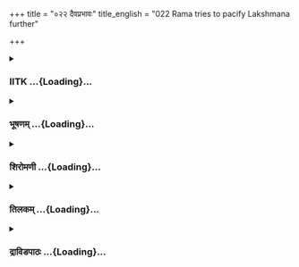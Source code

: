 +++
title = "०२२ दैवप्रभावः"
title_english = "022 Rama tries to pacify Lakshmana further"

+++
<div caption="श्रीराम-हरिसीताराममूर्ति-घनपाठिभ्यां वचनम्" class="audioEmbed" src="https://archive.org/download/Ramayana-recitation-Sriram-harisItArAmamUrti-Ghanapaati-v2/Kanda_2/Kanda_2_AYK-022-Daiva_Prabhavaha.mp3"></div>

<div class="js_include collapsed" newlevelforh1="3" title="IITK" unfilled url="/purANam/rAmAyaNam/audIchya-pAThaH/iitk/2_ayodhyAkANDam/03-nirgamaH/022_daivaprabhAvaH.md">
<details><summary><h3>IITK ...{Loading}...</h3></summary>

Rama convinces Lakshmana that destiny is allpowerful--cancels all
arrangements for his consecration ceremony.



#### श्लोकः
##### मूलम्
अथ तं व्यथया दीनं सविशेषममर्षितम्।  
श्वसन्तमिव नागेन्द्रं रोषविस्फारितेक्षणम्॥2.22.1॥  
आसाद्य रामस्सौमित्रिं सुहृदं भ्रातरं प्रियम्।  
उवाचेदं स धैर्येण धारयन्सत्त्वमात्मवान्॥2.22.2॥

##### शब्दार्थः
अथ thereafter, आत्मवान् selfpossessed, सः रामः that Rama, धैर्येण with fortitude, सत्त्वम् composure, धारयन् holding, व्यथया with mental agony, दीनम् miserable, सविशेषम्   especially, अमर्षितम् indignant, नागेन्द्रमिव like a king cobra, श्वसन्तम् hissing, रोषविस्फारितेक्षणम्  eyes widened with wrath, सुहृदम् to the intimate, प्रियं भ्रातरम् beloved brother, सौमित्रिम् to Lakshmana, आसाद्य having approached, इदम् these words, उवाच said.

##### आङ्ग्लानुवादः
The selfpossessed Rama held his composure and approached his beloved, intimate brother Lakshmana who was (looking) miserable with his mental agony. To him, who was hissing like a king cobra, he saidः



#### श्लोकः
##### मूलम्
अथ तं व्यथया दीनं सविशेषममर्षितम्।  
श्वसन्तमिव नागेन्द्रं रोषविस्फारितेक्षणम्॥2.22.1॥  
आसाद्य रामस्सौमित्रिं सुहृदं भ्रातरं प्रियम्।  
उवाचेदं स धैर्येण धारयन्सत्त्वमात्मवान्॥2.22.2॥

##### शब्दार्थः
अथ thereafter, आत्मवान् selfpossessed, सः रामः that Rama, धैर्येण with fortitude, सत्त्वम् composure, धारयन् holding, व्यथया with mental agony, दीनम् miserable, सविशेषम्   especially, अमर्षितम् indignant, नागेन्द्रमिव like a king cobra, श्वसन्तम् hissing, रोषविस्फारितेक्षणम्  eyes widened with wrath, सुहृदम् to the intimate, प्रियं भ्रातरम् beloved brother, सौमित्रिम् to Lakshmana, आसाद्य having approached, इदम् these words, उवाच said.

##### आङ्ग्लानुवादः
The selfpossessed Rama held his composure and approached his beloved, intimate brother Lakshmana who was (looking) miserable with his mental agony. To him, who was hissing like a king cobra, he saidः



#### श्लोकः
##### मूलम्
निगृह्य रोषं शोकं च धैर्यमाश्रित्य केवलम्।  
अवमानं निरस्येमं गृहीत्वा हर्षमुत्तमम्॥2.22.3॥  
उपक्लृप्तं हि यत्किञ्चिदभिषेकार्थमद्य मे  
सर्वं विसर्जय क्षिप्रं कुरु कार्यं निरत्ययम्॥2.22.4॥

##### शब्दार्थः
रोषम् anger, शोकं च also sorrow, निगृह्य after restraining, केवलम् only, धैर्यम् fortitude, आश्रित्य resorting to, इमम् this, अवमानम् insult, निरस्य after discarding, उत्तमम् great, हर्षम् happiness, गृहीत्वा after securing, अद्य today, मे my, अभिषेकार्थम् for the purpose of consecration, यत्किञ्चित् whatever, उपक्लुप्तम् is arranged, सर्वम् all that, विसर्जय you may  
discard, क्षिप्रम् quickly, निरत्ययम् safe, कार्यम् act, कुरु perform.

##### आङ्ग्लानुवादः
Restrain your anger and sorrow. Dismiss this humiliation (from the mind). Achieve great happiness through fortitude. Remove whatever preparations have been made for the purpose of (my) consecration today, and act quickly so that there is no obstacle.



#### श्लोकः
##### मूलम्
सौमित्रे योऽभिषेकार्थे मम सम्भार सम्भ्रमः।  
अभिषेकनिवृत्त्यर्थे सोऽस्तु संभारसम्भ्रमः॥2.22.5॥

##### शब्दार्थः
सौमित्रे O Lakshmana मम my, अभिषेकार्थे for (my) consecration, यः which, संभारसम्भ्रमः  perseverance with which preparations have been made, सः that, अभिषेकनिवृत्यर्थे for cessation of those arrangements, अस्तु let there be.

##### आङ्ग्लानुवादः
O Lakshmana the same enthusiasm with which preparations for my consecration were made be shown for the cessation of those arrangements.



#### श्लोकः
##### मूलम्
यस्या मदभिषेकार्थे मानसं परितप्यते।  
माता मे सा यथा न स्यात्सविशङ्का तथा कुरु॥2.22.6॥

##### शब्दार्थः
मदभिषेकार्थे in the matter of my consecration, यस्याः whose, मानसम् (heart), परितप्यते ached, सा मे माता that my mother (Kaikeyi), सविशङ्का with doubt, यथा how, न स्यात् will not entertain, तथा accordingly, कुरु act.

##### आङ्ग्लानुवादः
Act in such a way that our mother (Kaikeyi), whose heart ached due to my consecration should not entertain any doubt.



#### श्लोकः
##### मूलम्
तस्याश्शङ्कामयं दुःखं मुहूर्तमपि नोत्सहे।  
मनसि प्रतिसंजातं सौमित्रेऽहमुपेक्षितुम्॥2.22.7॥

##### शब्दार्थः
सौमित्रे O Lakshmana, अहम् I, तस्याः her, मनसि in mind, प्रतिसंजातम् arisen, शङ्कामयम्  apprehensive, दुःखम् sorrow, मुहूर्तमपि even for a moment, उपेक्षितुम् to neglect, नोत्सहे I am  
not inclined.

##### आङ्ग्लानुवादः
Even for a moment, O Lakshmana I am not inclined to ignore her sorrow caused by the apprehension in her mind (about the possibility of Rama's coronation).



#### श्लोकः
##### मूलम्
न बुद्धिपूर्वं नाबुद्धं स्मरामीह कदाचन।  
मातृ़णां वा पितुर्वाऽहं कृतमल्पं च विप्रियम्॥2.22.8॥

##### शब्दार्थः
अहम् I, मातृणां of mothers, पितुर्वा or of father, इह here, कदाचन at any time, बुद्धिपूर्वम् intentional, कृतम् done, अल्पम् little, विप्रियं च displeasure, न स्मरामि I do not remember, अबुद्धम् anything done for want of understanding, न not.

##### आङ्ग्लानुवादः
I do not remember to have done anything any time with a motive or without understanding which might have caused even a little displeasure to father or mothers.



#### श्लोकः
##### मूलम्
सत्यस्सत्याभिसन्धश्च नित्यं सत्यपराक्रमः।  
परलोकभयाद्भीतो निर्भयोऽस्तु पिता मम॥2.22.9॥

##### शब्दार्थः
सत्यः one who is truthful, सत्यपराक्रमः truly valiant, परलोकभयात् for fear of the other world, भीतः frightened, मम पिता my father, नित्यम् always, सत्याभिसन्धः a man striving for truth, निर्भयः fearless, अस्तु let him be.

##### आङ्ग्लानुवादः
Let my father who is always truthful, who is really valiant, who is always striving for truth and who is afraid of the next world, be fearless.



#### श्लोकः
##### मूलम्
तस्याऽपि हि भवेदस्मिन्कर्मण्यप्रतिसंहृते।  
सत्यं नेति मनस्तापस्तस्य तापस्तपेच्च माम्॥2.22.10॥

##### शब्दार्थः
अस्मिन् कर्मणि if this act (my consecration), अप्रतिसंहृते if not withdrawn, तस्यापि for him also, सत्यं न his word has not come true, इति thus, मनस्तापः mental agony, भवेत् he will experience, तस्य his, तापः pain, माम् me, तपेच्च will torment.

##### आङ्ग्लानुवादः
If the preparations for the consecration are not withdrawn, my father will suffer mental agony for the fear that his word has not come true and his agony will torment me.



#### श्लोकः
##### मूलम्
अभिषेकविधानं तु तस्मात्संहृत्य लक्ष्मण।  
अन्वगेवाहमिच्छामि वनं गन्तुमितःपुनः॥2.22.11॥

##### शब्दार्थः
लक्ष्मण O Lakshmana, तस्मात् therefore, अभिषेकविधानम् this arrangement for consecration, संहृत्य after withdrawing, अहम् I, अन्वगेव afterwards, इतः from here, वनम् to the forest, गन्तुम् to go, इच्छामि I am desiring.

##### आङ्ग्लानुवादः
Therefore, O Lakshmana I want the arrangement for coronation withdrawn before I proceed to the forest from here itself.



#### श्लोकः
##### मूलम्
मम प्रव्राजनादद्य कृतकृत्या नृपात्मजा।  
सुतं भरतमव्यग्रमभिषेचयिता ततः॥2.22.12॥

##### शब्दार्थः
नृपात्मजा king's daughter (Kaikeyi), अद्य now, मम my, प्रव्राजनात् departure, कृतकृत्या having accomplished her purpose, ततः afterwards, अव्यग्रम् without any distraction, सुतम् son, भरतम् Bharata, अभिषेचयिता will coronate.

##### आङ्ग्लानुवादः
Immediately after my departure to the forest, the king's (Kekaya's) daughter having accomplished her objective, will enthrone Bharata without any distraction.



#### श्लोकः
##### मूलम्
मयि चीराजिनधरे जटामण्डलधारिणि।  
गतेऽरण्यं च कैकेय्या भविष्यति मनस्सुखम्॥2.22.13॥

##### शब्दार्थः
मयि I, चीराजिनधरे wearing tattered clothes (bark) and antelope skin, जटामण्डलधारिणि wearing a crown of matted hair, अरण्यम् to the forest, गते when I leave, कैकेय्याः Kaikeyi, मनस्सुखम् peace of mind, भविष्यति will attain.

##### आङ्ग्लानुवादः
Kaikeyi will attain peace of mind only after my departure to the forest in tattered  
clothes, an antelope skin and a crown of matted locks.



#### श्लोकः
##### मूलम्
बुद्धिः प्रणीता येनेयं मनश्च सुसमाहितम्।  
तं तु नार्हामि संक्लेष्टुं प्रव्रजिष्यामि मा चिरम्॥2.22.14॥

##### शब्दार्थः
येन since, इयम् this, बुद्धिः intellect, प्रणीता is advanced, मनश्च mind also, सुसमाहितम् is wellcomposed, तम् him, संक्लेष्टुम् to inflict pain, नार्हामि I do not deserve, प्रव्रजिष्यामि I shall depart, चिरम् delay, मा not.

##### आङ्ग्लानुवादः
With wellcomposed mind this decision has been taken. I do not like to inflict pain (on Dasaratha or Kaikeyi). I shall, therefore, depart to the forest without delay.



#### श्लोकः
##### मूलम्
कृतान्तस्त्वेव सौमित्रे द्रष्टव्यो मत्प्रवासने।  
राज्यस्य च वितीर्णस्य पुनरेव निवर्तने॥2.22.15॥

##### शब्दार्थः
सौमित्रे O Lakshmana, मत्प्रवासने in my exile, वितीर्णस्य of the awarded, राज्यस्य  kingdom, पुनरेव again, निवर्तने च in revocation, कृतान्तस्त्वेव destiny (as cause), द्रष्टव्यः  should be seen.

##### आङ्ग्लानुवादः
If the award of the kingdom to me is revoked, O Lakshmana, and if I am banished in this manner, see, it is destiny.



#### श्लोकः
##### मूलम्
कैकेय्याः प्रतिपत्तिर्हि कथं स्यान्मम पीडने।  
यदि भावो न दैवोऽयं कृतान्तविहितो भवेत्॥2.22.16॥

##### शब्दार्थः
अयम् this, भावः thought, (तस्याः for her), कृतान्तविहितः is caused by destiny, दैवः misfortune, न भवेत् यदि if it were not to be so, कैकेय्याः for Kaikeyi, मम my, पीडने in inflicting pain, प्रतिपत्तिः determination, कथम् how, स्यात् will ever take place.

##### आङ्ग्लानुवादः
If this thought and my misfortune were not caused in Kaikeyi by destiny, how could she muster such determination to inflict pain on me?



#### श्लोकः
##### मूलम्
जानासि हि यथा सौम्य न मातृषु ममान्तरम्।  
भूतपूर्वं विशेषो वा तस्या मयि सुतेऽपि वा॥2.22.17॥

##### शब्दार्थः
सौम्य O gentle (Lakshmana), मातृषु amongst my mothers, मम to me, यथा how, अन्तरम्  feeling of distinction, न भूतपूर्वम् was never in the past, तस्याः for her, मयि in me, सुते पि वा or in her son Bharata, विशेषः difference, जानासि you know.

##### आङ्ग्लानुवादः
You know, O gentle Lakshmana that never in the past had I any feeling of  distinction amongst my mothers. And Kaikeyi never differentiated between me and her son.



#### श्लोकः
##### मूलम्
सोऽभिषेकनिवृत्त्यर्थैप्रवासार्थैश्च दुर्वचैः।  
उग्रैर्वाक्यैरहं तस्या नान्यद्दैवात्समर्थये॥2.22.18॥

##### शब्दार्थः
सः अहम् such me, अभिषेकनिवृर्त्त्थैः to prevent my consecration, प्रवासार्थैश्च for my banishment also, दुर्वचैः by the harsh words, उग्रैः cruel, तस्याः her, वाक्यैः with words, दैवात् other than destiny, अन्यत् any other, न समर्थये I will not propose.

##### आङ्ग्लानुवादः
I do not find any reason other than destiny for the cruel and brutal words spoken by Kaikeyi with the objective of preventing my coronation and exiling me.



#### श्लोकः
##### मूलम्
कथं प्रकृतिसम्पन्ना राजपुत्री तथागुणा।  
ब्रूयात्सा प्राकृतेव स्त्री मत्पीडां भर्तृसन्निधौ॥2.22.19॥

##### शब्दार्थः
प्रकृतिसम्पन्ना noble natured, तथागुणा having such virtues, राजपुत्री princess, सा she, प्राकृता ordianry, स्त्री इव like a woman, भर्तृ सन्निधौ in the presence of her husband, मत्पीडाम् words causing me pain, कथम् how, ब्रूयात् will say.

##### आङ्ग्लानुवादः
If destiny is not the cause behind this, how could Kaikeyi who is gifted with virtues and a noble nature speak such painful words to me before her husband, like an ordinary woman?



#### श्लोकः
##### मूलम्
यदचिन्त्यन्तु तद्दैवं भूतेष्वपि न विहन्यते।  
व्यक्तं मयि च तस्यां च पतितो हि विपर्ययः॥2.22.20॥

##### शब्दार्थः
अचिन्त्यम् inconceivable, यत् such, दैवम् destiny, तत् that one, भूतेष्वपि in all beings, न (वि)हन्यते cannot be averted, मयि च in me also, तस्यां च in her as well, विपर्ययः adversity, पतितः हि had fallen indeed, व्यक्तम् this is evident.

##### आङ्ग्लानुवादः
Inconceivable is the power of destiny. Its impact on all beings cannot be averted. That  an adversity has befallen me and Kaikeyi is (therefore) evident.



#### श्लोकः
##### मूलम्
कश्चिद्दैवेन सौमित्रे योद्धुमुत्सहते पुमान्।  
यस्य न ग्रहणं किञ्चित्कर्मणोऽन्यत्र दृश्यते॥2.22.21॥

##### शब्दार्थः
सौमित्रे O Lakshmana, पुमान् (कः) which man, दैवेन with destiny, योद्धुम् to fight, उत्सहते can attempt, यस्य destiny's, ग्रहणम् grip, कर्मणः by following it course, अन्यत्र any other, किञ्चित् nothing, न दृश्यते cannot be seen.

##### आङ्ग्लानुवादः
O Lakshmana which mortal has the power to fight with destiny the grip of which can be comprehended  by following its course only through its effect and nowhere else.



#### श्लोकः
##### मूलम्
सुखदुःखे भयक्रोधौ लाभालाभौ भवाभवौ।  
यच्च किञ्चित्तथाभूतं ननु दैवस्य कर्म तत्॥2.22.22॥

##### शब्दार्थः
सुखदुःखे happiness or misery, भयक्रोधौ fear or anger, लाभालाभौ gain or loss, भवाभवौ birth or death, तथाभूतम् that happens, यच्च किञ्चित् whatever is there, तत् that, दैवस्य destiny's, कर्म ननु is surely its act.

##### आङ्ग्लानुवादः
Happiness or misery, fear or anger, gain or loss, birth or death, and all such things  are surely the acts of destiny.



#### श्लोकः
##### मूलम्
ऋषयोऽप्युग्रतपसो दैवेनाभिप्रपीडिताः।  
उत्सृज्य नियमांस्तीव्रान्भ्रश्यन्ते काममन्युभिः॥2.22.23॥

##### शब्दार्थः
उग्रतपसः practising severe austerities, ऋषयोऽपि rishis also, दैवेन by destiny, अभिप्रपीडिताः tormented, तीव्रान् severe, नियमान् observances, उत्सृज्य setting aside, काममन्युभिः with anger and passion, भ्रश्यन्ते are fallen.

##### आङ्ग्लानुवादः
Even rishis with severe austerities are tormented by destiny and are swerved from  their observances because of anger and passion.



#### श्लोकः
##### मूलम्
असङ्कल्पितमेवेह यदकस्मात्प्रवर्तते।  
निवर्त्यारम्भमारब्धं ननु दैवस्य कर्म तत्॥2.22.24॥

##### शब्दार्थः
इह here, आरब्धम् undertaken, आरम्भम् initiation, निवर्त्य having stopped, असङ्कल्पितम् एव unanticipated, अकस्मात् suddenly, यत् such hindrance, प्रवर्तते takes place, तत् that one, दैवस्य destiny's, कर्म ननु is the result of action.

##### आङ्ग्लानुवादः
Any unanticipated and sudden hindrance to the action undertaken shall be deemed to be the act of destiny.



#### श्लोकः
##### मूलम्
एतया तत्त्वया बुद्ध्या संस्तभ्यात्मानमात्मना।  
व्याहतेऽप्यभिषेके मे परितापो न विद्यते॥2.22.25॥

##### शब्दार्थः
अभिषेके when my consecration, व्याहतेऽपि even though prevented, तत्त्वया in principle, एतया बुद्ध्या with the intellect, आत्मानम् my mind, आत्मना by myself, संस्तभ्य after controlling, मे my, परितापः sorrow, न विद्यते not there.

##### आङ्ग्लानुवादः
Even though my consecration was thwarted, there is no feeling of sadness in me. In fact I controlled my mind by my intellect.



#### श्लोकः
##### मूलम्
तस्मादपरितापस्संस्त्वमप्यनुविधाय माम्।  
प्रतिसंहारय क्षिप्रमाभिषेचनिकीं क्रियाम्॥2.22.26॥

##### शब्दार्थः
तस्मात् therefore, त्वमपि you also, माम् me, अनुविधाय having followed, अपरितापः bereft of grief, क्षिप्रम् immediately, अभिषेचनिकीम् relating to coronation, क्रियाम् acts, प्रतिसंहारय withdraw.

##### आङ्ग्लानुवादः
Therefore, be free from grief like me and revoke all the arrangements made for the consecration ceremony immediately.



#### श्लोकः
##### मूलम्
एभिरेव घटैस् सर्वैरभिषेचनसम्भृतैः।  
मम लक्ष्मण तापस्ये व्रतस्नानं भविष्यति॥2.22.27॥

##### शब्दार्थः
लक्ष्मण O Lakshmana, अभिषेचनसम्भृतैः brought for the consecration, एभिः by these, सर्वैः by all, घटैरेव with pots of water, मम my, तापस्ये fit for practising penance, व्रतस्नानम् bathing before the commencement of a vow, भविष्यति will be.

##### आङ्ग्लानुवादः
With these very pots (of holy water) brought for the purpose of consecration, O Lakshmana I shall take bath at the time of taking vow for practising penance.



#### श्लोकः
##### मूलम्
अथवा किं ममैतेन राजद्रव्यमयेन तु।  
उद्धृतं मे स्वयं तोयं व्रतादेशं करिष्यति॥2.22.28॥

##### शब्दार्थः
अथवा otherwise, राजद्रव्यमयेन with the royal property, एतेन with this, मम for me, किम् what is the use, स्वयम् myself, उद्धृतम् drawn, तोयम् water, मे for me, व्रतादेशम् direction for observance of vows, करिष्यति will be made.

##### आङ्ग्लानुवादः
Or else, for me what is the use of these pots of holy water which are the king's property? The water drawn with my own hands will be made use of for my religious bath.



#### श्लोकः
##### मूलम्
मा च लक्ष्मण सन्तापं कार्षीर्लक्ष्म्या विपर्यये।  
राज्यं वा वनवासो वा वनवासो महोदयः॥2.22.29॥

##### शब्दार्थः
लक्ष्मण Lakshmana, लक्ष्म्याः of kingdom, विपर्यये due  to its loss, सन्तापम् sorrow, मा कार्षीः do not experience, राज्यं वा either kingdom, वनवासो वा or exile, वनवासः dwelling in the forest, महोदयः is glorious.

##### आङ्ग्लानुवादः
Do not grieve, O Lakshmana, over the loss of the kingdom. Living in exile is more glorious than running the kingdom.



#### श्लोकः
##### मूलम्
न लक्ष्मणास्मिन्खलु कर्मविघ्ने  
माता यवीयस्यतिशङ्कनीया।  
दैवाभिपन्ना हि वदत्यनिष्टं  
जानासि दैवं च तथा प्रभावम्॥2.22.30॥

##### शब्दार्थः
लक्ष्मण O Lakshmana अस्मिन् in this matter, कर्मविघ्ने obstruction to my coronation, यवीयसी माता younger mother, न अतिशङ्कनीया खलु should not by apprehensive, दैवाभिपन्ना overpowered by destiny, अनिष्टम् unpleasant (words), वदति हि is speaking, दैवं च for destiny, तथा प्रभावम् has such influence, जानासि you know.

##### आङ्ग्लानुवादः
O Lakshmana our younger mother (Kaikeyi) cannot be blamed for her obstruction to my coronation. Overpowered by destiny, she is speaking such unpleasant words. This you know is the impact of destiny.  

#### समाप्तिः
 श्रीमद्रामायणे वाल्मीकीय आदिकाव्ये अयोध्याकाण्डे द्वाविंशस्सर्गः॥  
Thus ends the twentysecond sarga of Ayodhyakanda of  the holy Ramayana, the first epic composed by sage Valmiki.

</details>
</div>
<div class="js_include collapsed" newlevelforh1="3" title="भूषणम्" unfilled url="/purANam/rAmAyaNam/audIchya-pAThaH/TIkA/bhUShaNa_iitk/2_ayodhyAkANDam/03-nirgamaH/022_daivaprabhAvaH.md">
<details><summary><h3>भूषणम् ...{Loading}...</h3></summary>



अथ तं व्यथया दीनं सविशेषममर्षितम् ।  

श्वसन्तमिव नागेन्द्रं रोषविस्फारितेक्षणम्  ॥  २।२२।१  ॥   

आसाद्य रामः सौमित्रिं सुहृदं भ्रातरं प्रियम् ।  

उवाचेदं स धैर्येण धारयन् सत्त्वमात्मवान्  ॥  २।२२।२  ॥   

अथ रामः सौमित्रेः कैकेयीविषयं रोषमुपशमयति--अथेत्यादिश्लोकद्वयमेकं
वाक्यम् । सविशेषमन्तरङ्गजनापेक्षया सातिशयम् । अमर्षितं प्राप्तासहनम् ।
रोषविस्फारितेक्षणं क्रोधविस्तारितनयनम् । आसाद्य अभिमुखीकृत्य ।
सुहृत्त्वादिविशेषणं कोपेप्यनुपेक्षणीयत्वाय । सत्त्वं सर्वविषयकं स्वं
बलम् । धैर्येण धारयन् अप्रकटयन् । आत्मवान् प्रशस्तमनाः, वश्यमनस्क
इत्यर्थः  ॥  २।२२।१२  ॥   

  

निगृह्य रोषं शोकं च धैर्यमाश्रित्य केवलम् ।  

अवमानं निरस्येमं गृहीत्वा हर्षमुत्तमम्  ॥  २।२२।३  ॥   

उपक्लृप्तं हि यत्किञ्चिदभिषेकार्थमद्य मे ।  

सर्वं विसर्जयक्षिप्रं पुरु कार्यं निरत्ययम्  ॥  २।२२।४  ॥   

निगृह्येत्युपक्लृप्तमिति च श्लोकद्वयमेकान्वयम् । रोषं पित्रादि विषयम् ।
शोकं मद्विषयम् । रोषशोकयोर्निग्रहे हेतुमाह धैर्ममाश्रित्येति । केवलमिति
धैर्यनैरन्तर्यमुच्यते । अवमानम् आरब्धाभिषेकत्यागपूर्वकवनगमनम् । निरस्य
निजदौर्बल्यकृतत्वाभावान्निवार्य । उत्तमं हर्षं सत्यपरिपालनेन पितरं
तारयिष्याम इति बुद्धिजन्यम् । मे ऽभिषेकार्थमुपक्लृप्तं सम्पादितं
यत्किञ्चिदलङ्कारादिकं तत्सर्वं विसर्ज्जय । निरत्ययं निरपायं,
सत्यपरिपालनोपयुक्तं । कार्यं वल्कलधारणादिकं कुरु  ॥  २।२२।३४  ॥   

  

सौमित्रे यो ऽभिषेकार्थे मम सम्भारसम्भ्रमः ।  

अभिषेकनिवृत्त्यर्थे सो ऽस्तु सम्भारसम्भ्रमः  ॥  २।२२।५  ॥   

सौमित्र इति । सम्भारसम्भ्रमः सम्भारसम्पादनविषयोत्साहः ।
अभिषेकनिवृत्त्यर्थे अभिषेकनिवृत्तिरूपवनवासार्थे । स सम्भारसम्भ्रमो ऽस्तु
वनवासोचितसाधनसम्पादनविषयो भवत्वित्यर्थः  ॥  २।२२।५  ॥   

  

यस्या मदभिषेकार्थे मानसं परितप्यते ।  

माता मे सा यथा न स्यात् सविशङ्का तथा कुरु  ॥  २।२२।६  ॥   

यस्या इति । मदभिषेकार्थे मदभिषेकप्रयोजनविषये । माता कैकेयी सविशङ्का
लक्ष्मणेन सम्मन्त्र्य राज्यं पुनः किं रामो ग्रहिष्यतीति शङ्कावती  ॥ 
२२।२२।६  ॥   

  

तस्याः शङ्कामयं दुःखं मुहूर्त्तमपि नोत्सहे ।  

मनसि प्रतिसञ्जातं सौमित्रे ऽहमुपेक्षितुम्  ॥  २।२२।७  ॥   

तस्याः कैकेय्याः । शङ्कामयं शङ्कारूपम् । स्वार्थे मयट् । प्राचुर्ये वा
 ॥  २।२२।७  ॥   

  

न बुद्धिपूर्वं नाबुद्धंस्मरामीह कदाचन ।  

मातृ़णां वा पितुर्वाहं कृतमल्पं च विप्रियम्  ॥  २।२२।८  ॥   

नेति । मातृ़णां पितुर्वा विषये कदाचन कृतं बुद्धिपूर्वमपि विप्रियं न
स्मरामि । अबुद्धम् अबुद्धिपूर्वकमपि विप्रियं न स्मरामि  ॥  २।२२।८  ॥   

  

सत्यः सत्याभिसन्धश्च नित्यं सत्यपराक्रमः ।  

परलोकभयाद्भीतो निर्भयो ऽस्तु पिता मम  ॥  २।२२।९  ॥   

सत्य इति । सत्यः सत्यवचनः । सत्याभिसन्धः सत्यप्रतिज्ञः । सत्यपराक्रमः
अमोघपराक्रमः । परलोकभयात् परलोकसम्बन्धिभयहेतोः, परलोकहानेरिति यावत् ।
निर्भयो ऽस्तु प्रतिष्ठितसत्यत्वादिति भावः  ॥  २।२२।९  ॥   

  

तस्यापि हि भवेदस्मिन् कर्मण्यप्रतिसंहृते ।  

सत्यं नेति मनस्तापस्तस्य तापस्तपेच्च माम्  ॥  २।२२।१०  ॥   

तस्येति । तस्य दशरथस्यापि । अस्मिन्नभिषेककर्मणि । अप्रतिसंहृते
अनिवर्तिते सति । सत्यं नेति मम वरदानविषयसत्यं नेति मनस्तापो भवेत्, तस्य
तापः मां तपेत् तापयेदित्यर्थः  ॥  २।२२।१०  ॥   

  

अभिषेकविधानं तु तस्मात् संहृत्य लक्ष्मण ।  

अन्वगेवाहमिच्छामि वनं गन्तुमितः पुनः  ॥  २।२२।११  ॥   

अभिषेकेति । अन्वक् अनुपदमेव । "अन्वगन्वक्षमनुगेनुपदम्" इत्यमरः । इतः
अस्मान्नगरात्  ॥  २।२२।११  ॥   

  

मम प्रव्राजनादद्य कृतकृत्या नृपात्मजा ।  

सुतं भरतमव्यग्रमभिषेचयिता ततः  ॥  २।२२।१२  ॥   

अभिषेचयिता । लुट्  ॥  २।२२।१२  ॥   

  

मयि चीराजिनधरे जटामण्डलधारिणि ।  

गते ऽरण्यं च कैकेय्या भविष्यति मनस्सुखम्  ॥  २।२२।१३  ॥   

मयीति । स्पष्टम्  ॥  २।२२।१३  ॥   

  

बुद्धिः प्रणीता येनेयं मनश्च सुसमाहितम् ।  

तं तु नार्हामि संक्लेष्टुं प्रव्रजिष्यामि माचिरम्  ॥  २।२२।१४  ॥   

बुद्धिरिति । येन मया इयं बुद्धिः वनवासबुद्धिः । प्रणीता शिक्षिता । मनश्च
सुसमाहितं स्थिरीकृतम् । तं मां संक्लेष्टुं क्लेशयितुं नार्हामि, अतः
प्रव्रजिष्यामि माचिरं मास्तु विलम्बः  ॥  २।२२।१४  ॥   

  

कृतान्तस्त्वेव सौमित्रे द्रष्टव्यो मत्प्रवासने ।  

राज्यस्य च वितीर्णस्य पुनरेव निवर्तने  ॥  २।२२।१५  ॥   

पूर्वसर्गे धर्मो ऽस्तीत्युक्तम्, अधुना प्रसङ्गाद्धर्मातिरिक्तं दैवं
किञ्चिदस्ति फलप्रदमिति दर्शयन् अस्मत्प्रवासे न कैकेयीनिमित्तम्, अतः सा न
निन्दितव्येत्याहकृतान्त इत्यादिना । कृतान्तः दैवम् । "कृतान्तो
यमसिद्धान्तदैवाकुशलकर्मसु" इति निघण्टुः । दैवं च प्राक्तनाहृष्टमित्येके
। ईश्वर एवेत्याचार्याः । द्रष्टव्यः कारणत्वेनेति शेषः । वितीर्णस्य
दत्तस्य  ॥  २।२२।१५  ॥   

  

कैकेय्याः प्रतिपत्तिर्हि कथं स्यान्मम पीडने ।  

यदि भावो न दैवो ऽयं कृतान्तविहितो भवेत्  ॥  २।२२।१६  ॥   

कृतान्त एवत्येव कारव्यवच्छेद्यमाह--कैकेय्या इति । दैवः देवीसम्बन्धी
कैकेयीसम्बन्धी । अयं भावः अयमभिप्रायः । कृतान्तविहितो यदि न भवेत् तदा मम
पीडने कैकेय्याः प्रतिपत्तिः बुद्धिः कथं स्यात् । पीडनमिति
लक्ष्मणबुद्ध्या  ॥  २।२२।१६  ॥   

  

जानासि हि यथा सौम्य न मातृषु ममान्तरम् ।  

भूतपूर्वं विशेषो वा तस्या मयि सुते ऽपि वा  ॥  २।२२।१७  ॥   

जानासीति । हे सौम्य अपि । मयि वा सुते भरते वा विशेषो यथा न भूतपूर्वः तथा
जानासि हि  ॥  २।२२।१७  ॥   

  

सोभिषेकनिवृत्त्यर्थैः प्रवासार्थैश्च दुर्वचैः ।  

उग्रैर्वाक्यैरहं तस्या नान्यद्दैवात्समर्थये  ॥  २।२२।१८  ॥   

स इति । सो ऽहम् एवमनुभूततद्वात्सल्यो ऽहम् । वाक्यैरिति हेतौ तृतीया ।
दैवादन्यत् बुद्धिभेदकारणं न समर्थये न निश्चिनोमि  ॥  २।२२।१८  ॥   

  

कथं प्रकृतिसंपन्ना राजपुत्री तथागुणा ।  

ब्रूयात् सा प्राकृतेव स्त्री मत्पीडां भर्तृसन्निधौ  ॥  २।२२।१९  ॥   

कथमिति । प्रकृतिः साधुस्वभावः । "प्रकृति पञ्चभूतेषु स्वभावे मूलकारणे"
इति निघण्टुः । प्रकृतिसम्पन्ना साधुस्वभावसम्पन्ना । राजपुत्री
महाकुलप्रसूता । तथागुणा पूर्वानुभूतदयादिसद्गुणा । सा कैकेयी प्राकृतेव
स्त्री दुष्प्रकृतिका दुष्कुला गुणलेशशून्या क्षुद्रा स्त्रीव ।
भर्तृसन्निधौ न तु यस्य कस्यचित् सन्निधौ, न तु दूत्यादिमुखेन । मत्पीडां
मम निरवधिकस्नेहपात्रस्य पीडां, न त्वप्रियमात्रं कथं ब्रूयात् व्यक्तं
वदेत् न तु सूचयेत्, तस्माद्दैवमेवात्र कारणमिति  ॥  २।२२।१९  ॥   

  

यदचिन्त्यं तु तद्दैवं भूतेष्वपि न हन्यते ।  

व्यक्तं मयि च तस्यां च पतितो हि विपर्ययः  ॥  २।२२।२०  ॥   

यदिति । यदचिन्त्यम् अचिन्त्यप्रभावं दैवं । तदेव सर्वेष्यपि भूतेषु न
हन्यते सर्वत्राप्यप्रतिहतफलप्रदानस्वभावं वर्तते व्यक्तम् अत्र संशयो
नास्ति । अत एव हि मयि तस्यांच विपर्ययः वैपरीत्यम् । मयि
हस्तगतराज्यभ्रंशरूपः, तस्यां पूर्वस्थितवात्सल्यापगमरूपः । पतितः प्राप्तः
 ॥  २।२२।२०  ॥   

  

कश्च दैनेव सौमित्रे योद्धुमुत्सहते पुमान् ।  

यस्य न ग्रहणं किञ्चित् कर्मणो ऽन्यत्र दृश्यते  ॥  २।२२।२१  ॥   

एवं प्रबलमपि दैवं पौरुषेण निवर्त्यतामित्यत्राह--क इति । क्रियत इति कर्म
कार्यम् । फलरूपकार्यतो ऽन्यत्र यस्य ग्रहणं ज्ञानसाधनम् । न दृश्यते
कार्यैकानुमेयं यस्य स्वरूपमित्यर्थः । तेन फलात्पूर्वमज्ञायमानेन दैवेन ।
कः पुमान् योद्धुमुत्सहते, कस्तं निवारयितुं समर्थ इत्यर्थः  ॥  २।२२।२१
 ॥   

  

सुखदुःखे भयक्रोधौ लाभालाभौ भवाभवौ ।  

यच्च किञ्चित्तथाभूतं ननु दैवस्य कर्म तत्  ॥  २।२२।२२  ॥   

ननु कर्मणो ऽन्यत्रेत्युक्तं किं तत्कर्म तत्राह--सुखदुःखे इति । अत्र
भयशब्देन शान्तिरुच्यते । भवाभवौ उत्पत्तिविनाशै । यच्च किञ्चित्तथाभूतम्
अचिन्त्यकारणकं लोके दृश्यते । तत्सर्वं दैवस्य कर्म कार्यम् ननु हीत्यर्थः
 ॥  २।२२।२२  ॥   

  

ऋषयोप्युग्रतपसो दैवेनाभिप्रपीडिताः ।  

उत्सृज्य नियमांस्तीव्रान् भ्रश्यन्ते काममन्युभिः  ॥  २।२२।२३  ॥   

दैवप्राबल्यमेव दृढयति--ऋषय इति । ऋषयः विश्वामित्रादयः । नियमान्
व्रतोपवासादीन् । काममन्युभिरिति व्यक्तिबहुत्वात् बहुवचनम् । भ्रश्यन्ते,
ऋषित्वादिति शेषः  ॥  २।२२।२३  ॥   

  

असङ्कल्पितमेवेह यदकस्मात् प्रवर्त्तते ।  

निवर्त्त्यारम्भमारब्धं ननु दैवस्य कर्म तत्  ॥  २।२२।२४  ॥   

यच्च किञ्चित्तथाभूतमित्येतद्विशदयति--असङ्कल्पितमिति । इह अस्मिन् लोके ।
आरब्धम् उपक्रान्तम् । आरम्भं कार्यं निवर्त्य असङ्कल्पितम् अचिन्तितमेव
यत्कार्यम् अकस्मात् झटिति प्रवर्त्तते तद्दैवस्य कर्म  ॥  २।२२।२४  ॥   

  

एतया तत्त्वया बुद्ध्या संस्तभ्यात्मानमात्मना ।  

व्याहते ऽप्यभिषेके मे परितापो न विद्यते  ॥  २।२२।२५  ॥   

तस्मादपरितापः संस्त्वमप्यनुविधाय माम् ।  

प्रतिसंहारय क्षिप्रमाभिषेचनिकीं क्रियाम्  ॥  २।२२।२६  ॥   

उपदेशफलमाह--एतयेत्यादिश्लोकद्वयेन । तत्त्वया अबाधितया एतया बुद्ध्या ।
आत्मानम् अन्तःकरणम् । आत्मना स्वयमेव उपदेशं विनेत्यर्थः । संस्तभ्य
निश्चलीकृत्य । स्थितस्य मे अभिषेके व्याहतेपि परितापो न विद्यते । तस्मात्
तत्त्वस्यैवंरूपत्वात् । अनुविधाय अनुसृत्य । आभिषेचनिकीम्
अभिषेकप्रयोजनिकां क्रियाम् अलङ्करणादि । प्रतिसंहारय निवर्त्तय  ॥ 
२।२२।२५२६  ॥   

  

एभिरेव घटैः सर्वैरभिषेचनसम्भृतैः ।  

मम लक्ष्मण तापस्ये व्रतस्नानं भविष्यति  ॥  २।२२।२७  ॥   

एभिरिति । तापस्ये तापसयोग्ये कर्मणीत्यर्थः । अभिषेचनसम्भृतैः अभिषेचनाय
सम्पादितैः  ॥  २।२२।२७  ॥   

  

अथवा किं ममैतेन राजद्रव्यमतेन तु ।  

उद्धृतं मे स्वयं तोयं व्रतादेशं करिष्यति  ॥  २।२२।२८  ॥   

घटस्थजलैः तापस्यव्रतस्नाने क्रियमाणेपि राज्यलिप्सया स्नानं कृतवानिति
कैकेय्याः शङ्का माभूदिति स्नानं निषेधति--अथवेति । राजद्रव्यमतेन
राजद्रव्यत्वेन सम्मतेन ।
राज्यद्रव्यमयेनेतिपाठे--राज्यार्थमङ्गलद्रव्यप्रचुरेणेत्यर्थः । व्रतादेशं
व्रतनियमम्  ॥  २।२२।२८  ॥   

  

मा च लक्ष्मण सन्तापं कार्षिर्लक्ष्म्या विपर्यये ।  

राज्यं वा वनवासो वा वनवासो महोदयः  ॥  २।२२।२९  ॥   

मा चेति । राज्यं वा वनवासो वा उभावपि तुल्यौ । विचार्यमाणे वनवास एव
महोदयः महाफलः, राज्यव्यापारक्लेशाभावात् अपूर्वदर्शनसौख्याच्चेति भावः  ॥ 
२।२२।२९  ॥   

  

न लक्ष्मणास्मिन् खलु कर्मविघ्ने माता यवीयस्यतिशङ्कनीया ।  

दैवाभिपन्ना हि वदत्यनिष्टं जानासि दैवं च तथा प्रभावम्  ॥  २।२२।३०  ॥   

महता प्रबन्धेनोक्तं संग्रहेण दर्शयति--नेति । यवीयसी कनिष्ठा । कानिष्ठ्यं
महिषीत्रयापेक्षया, न ते ऽम्बा मध्यमेत्यत्र मध्यमात्वं
सर्वराजपत्न्यपेक्षया । दैवाभिपन्ना दैवाविष्टा । तथाप्रभावं
तादृशप्रभावयुक्तम्, अप्रतिहतप्रभावमित्यर्थः  ॥  २।२२।३०  ॥   

  

इत्यार्षे श्रीरामायणे वाल्मीकीये आदिकाव्ये श्रीमदयोध्याकाण्डे द्वाविंशः
सर्गः  ॥  २२  ॥   

इति श्रीगोविन्दीराजविरचिते श्रीरामायणभूषणे पीताम्बराख्याने
अयोध्याकाण्डव्याख्याने द्वाविंशः सर्गः  ॥  २२  ॥   



</details>
</div>
<div class="js_include collapsed" newlevelforh1="3" title="शिरोमणी" unfilled url="/purANam/rAmAyaNam/audIchya-pAThaH/TIkA/shiromaNI_iitk/2_ayodhyAkANDam/03-nirgamaH/022_daivaprabhAvaH.md">
<details><summary><h3>शिरोमणी ...{Loading}...</h3></summary>



अथेति । व्यथया भ्रातृवियोगश्रुत्या प्राप्तप्रकृतिविपर्यासेन दीनं
क्षीणत्वेन प्रतीयमानं सविशेषं रामातिप्रियत्वेन विशेषसंहितममर्षितं
रामवियोगासहनशीलं सरोषं नागेन्द्रमिव अत एव रोषविस्फारितेक्षणं रोषेण
विस्फारिते ईक्षणे यस्य तं सुहृदं सरलस्वभावं प्रियं स्वातिप्रीतिविषयीभूतं
भ्रातरं सौमित्रिमासाद्य हस्तग्रहेण स्वसमीपं प्रापय्य इदमुवाच ।
श्लोकद्वयमेकान्वयि  ॥  २।२२।१,२  ॥   

  

तद्वचनमेवाह-- निगृह्येति । रोषादिकं निगृह्य सन्त्यज्येत्यर्थः ।
धैर्यमाश्रित्य स्वीकृत्य अवमानं प्रव्राजनविषयकसंमतिग्रहणाभावमूलकानादरं
निरस्य परिहृत्य उपक्लृप्तं प्राप्तं सर्वमेतत्सामग्रीजातं क्षिप्रं
निवर्तय निरव्ययं विघ्नरहितं यथा स्यात्तथा कार्यं कर्तव्यं
गमनोद्योगमित्यर्थः कुरु । श्लोकद्वयमेकान्वयि  ॥  २।२२।३,४  ॥   

  

सौमित्रे य इति । संभारसंभ्रमः सामग्रीसंपादनविषयिणी त्वरा आदरो वा  ॥ 
२।२२।५  ॥   

  

यस्या इति । मदभिषेकार्थे अभिषेकरूपे वस्तुनि मानसं वर्तत इति शेषः । सा नः
माता कौशल्या सविशङ्का विगतवनवासक्लेशविषयकशङ्काविशिष्टा सती न परितप्यते
तथा कुरु  ॥  २।२२।६  ॥   

  

तस्या विशङ्काकरणे हेतुमाह-- तस्या इति । शङ्कामयं शङ्काहेतुकमित्यर्थः ।
मनस्यपि प्रतिसंजातं किं पुनर्बहिःप्रकटितमित्यर्थः । दुःखमुपेक्षितुं
तिष्ठत्विदमित्युपेक्षां कर्तुमहं नोत्सहे । "उदीक्षितुम्" इतिपाठे
द्रष्टुमित्यर्थ इति भट्टाः  ॥  २।२२।७  ॥   

  

स्वस्मिन्मात्रादेः स्नेहबोधकं लिङ्गमाह-- नेति । बुद्धिपूर्वं विप्रियं न
कृतमबुद्धमबुद्धिपूर्वकं वा न कृतमिति अहं स्मरामि  ॥  २।२२।८  ॥   

  

सत्य इति । सत्यः सत्यवादी अत एव सत्यसंधः सत्यप्रतिज्ञः अत एव परलोकभयादयं
सत्यात्प्रच्युतः इति शत्रुजनापवादाद्भीतः मम पिता निर्भयः लोकापवादभयरहितो
ऽस्तु  ॥  २।२२।९  ॥   

  

स निर्भयो ऽवश्यं कर्तव्य इत्यत्र हेतुं वदन्नाह-- तस्येति । कर्मणि
अभिषेकानुकूलव्यापारे अप्रतिसंहृते अनिवर्तिते सति मम वचः सत्यं नेति तस्य
पितुर्मनस्तापः भवेत्तस्य तापो मामपि तपेत्  ॥  २।२२।१०  ॥   

  

अभिषेकेति । हे लक्ष्मण तस्मादुक्तहेतोः अन्वक् शीघ्रमेव इतः अस्मात्पुरः
पुर्याः गन्तुमिच्छामि  ॥  २।२२।११  ॥   

  

ममेति । कृतकृत्या साधितमुनिप्रयोजना नृपात्मजा केकयी अव्यग्रमनवधानतारहितं
भरतमभिषेचयतामभिषेचमिव प्रापयताम् इवार्थान्तर्भावेण प्रापणरूपधात्वर्थे
णिच् । यद्वा यतः मम प्रव्राजनान्नृपात्मजा केकयी कृतकृत्या अतः अः
विष्णुरेव व्यग्रः विशेषेण अग्रः मत्प्रीतिपात्राग्रणीत्वं यस्मिन्स तं
भरतमभिषेचयतामभिषेचः अभिषेकः यतः निवर्तितो यया तामुपरमार्थकयमोरूपम् स
चान्तर्भावितणिजर्थः । केकयीमद्य दुर्वचनादिना न पीडय ।
निषेधार्थकमव्ययमिति  ॥  २।२२।१२  ॥   

  

मयीति । मनः सुखं मद्यशःप्राप्तिहेतुकानन्दः भविष्यति  ॥  २।२२।१३  ॥   

  

बुद्धिरिति । येन मद्विजयकालेन बुद्धिः विजयविषयकनिश्चयः प्रणिहिता
संपादिता अनु पश्चान्मनः केकयीसंकल्पः समाहितं प्रापितं कारितमित्यर्थः ।
तं कालं संक्लेष्टुमतिवर्तितुमित्यर्थः । नैवार्हामि अतः प्रव्रजिष्यामि
अतः मा चिरमस्मिन्विषये विलम्बो न कार्यः  ॥  २।२२।१४  ॥   

  

केकय्यादिविषये द्वेषाभावाय कालस्यैव प्रवर्तकत्वं बोधयति-- कृतान्त इति ।
कृतान्तः काल एव कारणमिति शेषः । वितीर्णस्य पित्रा दत्तस्य राज्यस्य
निवर्तने विलम्बने  ॥  २।२२।१५  ॥   

  

कालस्यैव प्रवर्तकत्वे हेतुमाह केकय्या इति । तस्याः केकय्याः भावो
ऽभिप्रायः यदि कृतान्तविहितः मद्विजयकालप्रेरितो न भवेत्तर्हि मम पीडने
मत्कर्मकप्रवासहेतुकपीडादाने प्रतिपतिः  

निश्चयः कथं स्यात् न स्यादित्यर्थः  ॥  २।२२।१६  ॥   

  

तस्याः स्वतः प्रवर्तिकात्वाभावे हेतुमाह-- जानासीति । हे सौम्य मातृषु
कौशल्यादिषु अन्तरं पूज्यत्वे भेदो मम मत्कृतमित्यर्थः । भूतपूर्वं न
तस्याः केकय्या मयि सुते भरते वा विशेषो भूतपूर्वो न इति त्वं यथा
यथावज्जानासि  ॥  २।२२।१७  ॥   

  

स इति । अभिषेकनिवृत्त्यर्थैः अभिषेकनिवृत्तिरर्थो येषां तैः प्रवासार्थैः
प्रवासबोधकैः अत एव उग्रैः अत एव दुर्वचैः वक्तुमनर्हैः तस्याः केकय्या
वाक्यैः वचनैः प्रव्राजने दैवाद्देवोदयकारककालादन्यत्कारणं न समर्थये
निश्चिनोमि  ॥  २।२२।१८  ॥   

  

कथमिति । तथागुणा मद्विषकातिवात्सल्यविशिष्टा प्रकृतिसंपन्ना
सुस्वभावसंयुक्ता विक्षेपादिरहितेत्यर्थः । राजपुत्री केकयी भर्तृसंनिधौ
मत्पीड्यं पीडाबोधकं प्राकृता स्त्रीव कथं ब्रूयान्न ब्रूयादित्यर्थः ।
एतेन मम हितमेव तयोक्तमिति सूचितम् इवेन तस्याः प्राकृतविलक्षणात्वं
ध्वनितम्  ॥  २।२२।१९  ॥   

  

अदृष्टस्य बलवत्त्वं बोधयन्नाह-- यदिति । यद्यस्माद्धेतोः
दैवमदृष्टमचिन्त्यम् इदानीमिदमिति निश्चेतुं न शक्यमित्यर्थः ।
तत्तस्माद्धेतोः भूतेषु हन्यमानेष्विति शेषः । न हन्यते अत एव मयि तस्यां
केकय्यां च व्यक्तं देवदृष्टप्रभावः प्रकटित इत्यर्थः । तत्प्रभावादेव
प्रव्रजने प्रव्राजने च द्वयोर्बुद्धिरासीदिति तात्पर्यम् अत एव विपर्ययः
अभिषेकविपरीतः पतितः प्राप्तः  ॥  २।२२।२०  ॥   

  

दैवनिवृत्त्यर्थं यत्नो न कर्तव्य इति बोधयन्नाह-- कश्चिदिति । यस्य दैवस्य
ग्रहणं बोधकं कर्मणः फलभोगादन्यन्न दृश्यते तेन दैवेन सह योद्धुं
कश्चित्पुमान्न उत्सहते नञ आवृत्योभयत्रान्वयः  ॥  २।२२।२१  ॥   

  

सुखेति । यस्य जनस्य सुखादयः स्वातन्त्र्येण दृश्यन्ते तथाभूतं
तत्सदृशमन्यदपि सुपुप्त्यादि तत्सर्वं दैवस्य कर्म कृतं भवाभवौ
उत्पत्तिविनाशौ एतेन स्वतन्त्रसुखादिरहितानां नादृष्टमिति सूचितम्  ॥ 
२।२२।२२  ॥   

  

दैवप्राबल्यं दृष्टान्तमुखेन द्रढयन्नाह-- ऋषय इति । तीव्रानतिप्रयत्नेन
संपादितान्  ॥  २।२२।२३  ॥   

  

दैवबोधकमसाधारणं लिङ्गमाह असङ्कल्पितमिति । आरम्भैः सामग्रीभिः आरब्धं
प्रारम्भविषयीभूतं निवर्त्य असङ्कल्पितं सङ्कल्परहितं यदकस्मात्प्रवर्तते
तद्दैवस्य कर्म  ॥  २।२२।२४  ॥   

  

प्रासङ्गिकादृष्टवर्णनं परिसमाप्य प्रकृतमाह-- एतयेति । अभिषेके व्याहते
ऽपि तत्त्वया स्वधर्मपालनरूपयाथार्थ्यविषयिण्या बुद्ध्या निश्चयेन आत्मना
मनसा सह आत्मानमन्तःकरणं संस्तभ्य स्थिरीकृत्य परितापो न विद्यते न
स्थाप्यते अन्तर्भावितणिजर्थो विद्यतिः  ॥  २।२२।२५  ॥   

  

तस्मादिति । तस्मादुक्तहेतोः मामनुविधाय अनुसृत्य अपरितापः परितापरहितः सन्
आभिषेचनिकीं क्रियां क्षिप्रं प्रतिसंहारय निवर्तय  ॥  २।२२।२६  ॥   

  

ननु सामग्रीणां का गतिरित्यत आह-- एभिरिति । अभिषेचनसंवृतैः
अभिषेकार्थमानीतैः एभिर्घटैः मम तापस्ये तपःकर्मणि व्रतस्नानं
व्रतोद्देश्यकस्नानं भविष्यति  ॥  २।२२।२७  ॥   

  

एतज्जलेन स्नाने अयं वनं न गमिष्यतीति देवादीनां शङ्कासंभवात्
शेषसामग्रीवैयर्थ्यस्यार्थतः सिद्धत्वाच्च पक्षान्तरमाह-- अथवेति । स्वयं
स्वहस्तेनेत्यर्थः । उद्धृतमानीतं व्रतादेशं व्रतस्नानं करिष्यति विधास्यति
 ॥  २।२२।२८  ॥   

  

मेति । हे लक्ष्मण लक्ष्म्याः राज्यश्रियः विपर्यये वनवासश्रियः
प्राप्तावित्यर्थः । संतापं मा  

कार्षीस्तत्र हेतुः लोके लक्ष्मीद्वयं राज्यं राज्यलक्ष्मीः वनवासो
वनवासलक्ष्मीः च तत्रैका प्राप्तैवेति तात्पर्यं प्रत्युत इयं
प्राप्तिर्हर्षावहेत्याह-- वनवासमहोदयः अतियशःसंपादकत्वेनातिहर्षहेतुरिति
तात्पर्यम्  ॥  २।२२।२९  ॥   

  

उपसंहरन्नाह-- नेति । हे लक्ष्मण अस्मिन् राज्यविघ्ने दैवाभिपन्ना
देवविजयादृष्टप्रेरिता यवीयसी कनिष्ठा मम माता केकयी न अभिशङ्कितव्या
किमाचरितमनयेति शङ्कितुमनर्हा, पितापि न शङ्कितव्यः शङ्कितव्येति
लिङ्गविपरिणामेन इहाप्यन्वेति त्वत्कर्तृकशङ्कितव्यत्वाभावे हेतुः
तथाप्रभावं मदुक्तप्रभावविशिष्टं दैवं त्वं जानासि  ॥  २।२२।३०  ॥   

  

इति श्रीमद्वाल्मीकीयरामायणव्याख्याने रामायणशिरोमणावयोध्याकाण्डे
द्वाविंशः सर्गः  ॥  २।२२  ॥   

  

  



</details>
</div>
<div class="js_include collapsed" newlevelforh1="3" title="तिलकम्" unfilled url="/purANam/rAmAyaNam/audIchya-pAThaH/TIkA/tilaka_iitk/2_ayodhyAkANDam/03-nirgamaH/022_daivaprabhAvaH.md">
<details><summary><h3>तिलकम् ...{Loading}...</h3></summary>



अथ रामः सौमित्रेः कैकेयीविषयं रोषं शमयतीत्याह अथेति । व्यथया रामस्य
राज्यहानिजन्यया । सविशेषं रामेष्टजनान्तरापेक्षयेति शेषः । अमर्षितं
प्राप्तासहनम् । विस्फारणं विस्तारः  ॥  २।२२।१  ॥   

  

आसाद्याभिमुखीकृत्य धैर्येण सत्त्वं चित्तमविकारितया धारयन्प्रकटयन्  ॥ 
२।२२।२ ॥   

  

किमुवाचेत्यत्राह निगृह्येति । रोषं पित्रादिवधहेतुम् । अवमानं
वनप्रवासनरूपं निरस्य शत्रुकृतत्वाभावात् । उत्तमं हर्षं सत्यपालनेन पितुः
पुण्यलोकसिद्धिजं हर्षम्  ॥  २।२२।३  ॥   

  

तादृशहर्षसिद्ध्यर्थमेव हे लक्ष्मण अभिषेकप्रयोजनकं निवर्तय । कार्यं
वनगमनोपयुक्तम्  ॥  २।२२।४  ॥   

  

तदेवाह सौमित्रे इति । संभारसंपादनाय यः संभ्रमस्त्वरा
साभिषेकनिवृत्त्यर्थे ऽस्तु । वनगमनपरिकरसंपादनायास्त्विति यावत्  ॥  २।२२।५
 ॥   

  

किंच यस्या मदभिषेकार्थे मदभिषेकनिवृत्तौ अर्थशब्दो निवृत्तिवचन इह "अर्थो
ऽभिधेयरैवस्तुप्रयोजननिवृत्तिषु" इत्यमरः । सविशङ्का कथमयं वने स्थास्यतीति
शङ्कया सदुःखा । तथा कुरु । अल्पेनैव कालेन रामं द्रष्टासि,
पित्राज्ञाभङ्गश्चातिनिन्द्य इत्यादिवाक्येरिति शेषः । यद्वा यस्याः
कैकेय्या नो माता कैकेयी सशङ्का अयं वनं न गमिष्यतीति शङ्कासहिता  ॥  २।२२।६
 ॥   

  

कुत एवं तत्राह तस्या इति । तस्या मनसि प्रतिसंजातं शङ्कामयं दुःखं
मुहूर्तमप्युपेक्षितुं नोत्सहे, "उदीक्षितुम्" इति पाठे द्रष्टुमित्यर्थः
 ॥  २।२२।७  ॥   

  

तदेवोपपादयति न बुद्धीति । अबुद्धम् अज्ञानपूर्वं वा । अल्पं चाल्पमपि
विप्रियं विप्रियकरं कदाचन कदापि कृतं न स्मरामीत्यन्वयः । "समारब्धम्" इति
पाठे नारब्धवानस्मीत्यर्थः  ॥  २।२२।८  ॥   

  

सत्यः सत्यवचनस्वभावः सत्याभिसंधः सत्यप्रतिज्ञः
परलोकभयात्परलोकभयहेतोरसत्याद्भीतः पिता निर्भयो ऽस्तु मया
तत्कृतसत्यपरिपालनात्  ॥  २।२२।९  ॥   

  

अस्मिन्कर्मण्यभिषेकविषये कर्मणि अप्रतिसंहृते ऽनिवर्तिते मम वचः सत्यं न
वृत्तमिति मनस्तापो भवेत् तस्य च मनस्तापो मामपि तपेत् पितृहितमकुर्वतो मम
जन्म व्यर्थमिति पीडयेत्  ॥  २।२२।१०  ॥   

  

यत एवमतः अभिषेकेति । संहृत्य त्यक्त्वा अन्वगेव शीघ्रमेव इतः पुरो
ऽस्मान्नगरात्  ॥  २।२२।११  ॥   

  

नृपात्मजा कैकेयी । अव्यग्रमव्याकुलम्  ॥  २।२२।१२  ॥   

  

गते गते एव  ॥  २।२२।१३  ॥   

  

कैकेय्या अत्र नापराधः अन्यप्रेरितत्वात् । तर्हि स एव दण्ड्यस्तत्राह
बुद्धिरिति । येनेश्वरेण विधात्रेयं बुद्धिः कैकेय्याः प्रणीता
मन्थराद्वारा दत्ता, मनश्च तद्बुद्दिविषये ऽर्थे सुसमाहितं स्थिरीकृतं तं
संक्लेष्टुं मत्कृतमन्यथा जातमिति क्लेशयितुं नार्हामि तस्य
मदधिकारित्वान्मद्रूपत्वाद्वेति गूढ आशयः मत्संकल्पकृतमेव तदिति गूडं
व्यङ्ग्यम् अशक्यत्वादित्यापाततो ऽर्थः । अतो वनं प्रव्रजिष्यामि । चिरं
विलम्बो मा मास्त्वित्यर्थः  ॥  २।२२।१४  ॥   

  

तत्प्रेरयितारमाह कृतान्त इत्यादि । मद्विवासने मद्विवासनप्रेरणायाम्
एवमभिषेकविवर्तनप्रेरणायां कृतान्तो दैवमेवेन्द्रादीनां
दुःखनिवर्तकादृष्टमेवेति गूढम् । मत्प्रजानां
मत्कृतपरिपालनलाभाभावजनकमदृष्टमिति स्फुटं द्रष्टव्यः कारणत्वेन द्रष्टव्यः
। यत्तु रामस्य  

प्राक्कृतदुरदृष्टं दैवमिति तन्न, भगवतस्तस्याभावात्  ॥  २।२२।१५  ॥   

  

तदुपपादयति कैकेय्या इति । प्रतिपत्तिरध्यवसायः । यदि
कृतान्तविहितस्तत्प्रेरितो ऽयं भावो ऽभिप्रायो न भवेत्  ॥  २।२२।१६  ॥   

  

ईदृशस्य कैकेय्या भावस्य दैवकारणकत्वसिद्धये तस्याः सहजभावमाह जानासीत्यादि
। अन्तरं वैषम्यम् । भूतपूर्वं तस्या वा मयि सुते भरते ऽपि वा न विशेषो
भूतपूर्वः तस्माद्दैवकृतमेव वैषम्यमिति भावः  ॥  २।२२।१७  ॥   

  

तस्मात् स इति । सो ऽहं रामो दुर्वचैः सामान्येनापि न वक्तुं शक्यैः किं
पुनर्वाच्यं दशरथपत्न्या केकयकन्यया, तादृशैर्वाक्यै राज्ञः कैकेय्या
प्रेरणे दैवादन्यत्कारणं सो ऽहं रामो न समर्थय इत्यन्वयः  ॥  २।२२।१८  ॥   

  

तदेव द्रढयति कथमिति । प्रकृतिसंपन्ना सत्त्वप्रकृतियुक्ता तथागुणा
प्रागनुभूततादृक्कल्याणगुणा तत्रापि भर्तृसंनिधौ मत्पीड्यं मत्पीडाजनकं
तदेव । "मदधम्" इति पाठे ऽप्ययमेवार्थः । वाक्यं ब्रूयात् यदि न
दैवप्रेरितेति भावः  ॥  २।२२।१९  ॥   

  

ननु तद्दैवं क्वास्ति, कीदृक्चेत्यत आह यदिति । देशकालवृत्तितया
यदचिन्त्यमीदृग्विधमिति चिन्तयितुमशक्यं तद्दैवं यद्भूतेषु भूताधिष्ठातृषु
ब्रह्मादिष्वपि न हन्यते न प्रतिहतं भवति हि अतस्तत्कृत एव तस्यां मयि च
विपर्ययः पूर्वस्थितवात्सल्यापगमरूपो हस्तगतराज्यभ्रंशरूपश्च पतितः  ॥ 
२।२२।२०  ॥   

  

ननु शौर्येण दैवं हनिष्यामीति चेत्तत्राह कश्चेति । यस्य दैवस्य ग्रहणं
ज्ञानं  

ज्ञानजनकं कर्मणः फलादन्यन्न दृस्यते । एवं च नित्यकार्यानुमेयतया
प्रागज्ञातत्वाद्योद्धुमशक्यं जाते तु फले विफलं युद्धम् फलेन तस्य
नाशाच्चेति भावः  ॥  २।२२।२१  ॥   

  

सर्वतो दैवमेव प्रबलं पौरुषं तु काकतालीयमित्याह सुखेत्यादि । भवाभवौ  

बन्धमोक्षौ एषां मध्ये यस्य यत्तथाभूतमचिन्त्यकारणकं किंचित्कार्यं तन्ननु
निश्चयेन दैवस्य कर्म फलम्  ॥  २।२२।२२  ॥   

  

दैवप्राबल्यमेव द्रढयति ऋषय इति । विश्वामित्रादयः मन्युः क्रोधः बहुवचनं
व्यक्तिबहुत्वात् तैर्भ्रश्यन्ते ऽभिभूयन्ते  ॥  २।२२।२३  ॥   

  

पुनरपि स्ववनवासस्य दैवजत्वं द्रढयितुं दैवकार्यलक्षणमाह असङ्कल्पितमिति ।
आरम्भैर्यत्नैरारब्धमुपक्रान्तं कार्यं निवर्त्य
यदसङ्कल्पितमेवाचिन्तितमेवाकस्माद्दृष्टहेतुं विना प्रवर्तते तद्दैवस्य
कर्म ननु  ॥  २।२२।२४  ॥   

  

उपसंहरति एतयेति । तत्त्वया यथार्थया बुद्ध्या
बुद्धियोगेनात्मनान्तःकरणस्थेनात्मानमन्तःकरणसंस्तभ्य यदि तिष्ठसीति शेषः ।
तदा मे ऽभिषेके व्याहते ऽपि तव परितापो न विद्यते न भवति  ॥  २।२२।२५  ॥   

  

अथ तत्कालकर्तव्यं नियुङ्क्ते तस्मादिति । उपदिष्टबुद्धियोगबलादित्यर्थः ।
अपरितापः परितापहीनः संस्त्वमपि मामनुविधाय मामनुसृत्याभिषेचनिकीं
तत्प्रयोजनिकां क्रियामलङ्कारं प्रतिसंहारय निवर्तय । अनेन गूढं
लक्ष्मणस्यापि वनगमनं सूचितम्  ॥  २।२२।२६  ॥   

  

तापस्ये तद्रूपव्रतस्य सङ्कल्पे व्रतस्नानं व्रतसङ्कल्पायापेक्षितं स्नानं
व्रतस्नानं तदेभिर्भविष्यतीति योजना  ॥  २।२२।२७  ॥   

  

तापस्यव्रतस्नाने ऽप्येभिः क्रियमाणे राज्यलिप्सया स्नानं कृतवानिति
कैकेय्याः शङ्का मा भूदिति तन्निषेधति-- अथवेति । राज्यद्रव्यमयेन
राज्याभिषेकसाधनमङ्गलद्रव्यप्रचुरेण । स्वयं  

स्वहस्तेनोद्धृतं तोयं मे व्रतादेशं व्रतसङ्कल्पाधिकारम्  ॥  २।२२।२८  ॥   

  

राज्यवनवासयोर्वनवासो महोदयो महाफलः । प्रजानां
कृत्याकृत्यचिन्ताव्यापारराहित्येन सततं तपःप्रवृत्त्या पितृवाक्यपरिपालनेन
चेति भावः  ॥  २।२२।२९  ॥   

  

उपदेशस्य परमप्रयोजनमाह नेति । न माताभिशङ्कितव्या, न पिताभिशङ्कितव्यः,
यतो दैवाभिपन्ना दैवग्रस्ता एवमभिशङ्कत इति शेषः । यद्वा दैवाभिपन्नत्वं
मातापित्रोर्विशेषणम् । त्वं च दैवं तथाप्रभावमिति जानासि, अतो
नातिशङ्कनीया  ॥  २।२२।३०  ॥   

  

इति श्रीरामाभिरामे श्रीरामीये रामायणतिलके वाल्मीकीय आदिकव्ये
ऽयोध्याकाण्डे द्वाविंशः सर्गः  ॥  २।२२  ॥   

  

  



</details>
</div>
<div class="js_include collapsed" newlevelforh1="3" title="द्राविडपाठः" unfilled url="/purANam/rAmAyaNam/drAviDapAThaH/2_ayodhyAkANDam/03-nirgamaH/022_daivaprabhAvaH.md">
<details><summary><h3>द्राविडपाठः ...{Loading}...</h3></summary>



  
अथ तं व्यथया दीनं सविशेषममर्षितम्।  
श्वसन्तमिव नागेन्द्रं रोषविस्फारितेक्षणम् ॥ 2.22.1 ॥   
आसाद्य रामः सौमित्रिं सुहृदं भ्रातरं प्रियम्।  
उवाचेदं स धैर्येण धारयन् सत्त्वमात्मवान् ॥ 2.22.2 ॥   
निगृह्य रोषं शोकं च धैर्यमाश्रित्य केवलम्।  
अवमानं निरस्येमं गृहीत्वा हर्षमुत्तमम् ॥ 2.22.3 ॥   
उपक्लृप्तं हि यत्किञ्चिदभिषेकार्थमद्य मे।  
सर्वं विसर्जयक्षिप्रं पुरु कार्यं निरत्ययम् ॥ 2.22.4 ॥   
सौमित्रे योऽभिषेकार्थे मम सम्भारसम्भ्रमः।  
अभिषेकनिवृत्त्यर्थे सोऽस्तु सम्भारसम्भ्रमः ॥ 2.22.5 ॥   
यस्या मदभिषेकार्थे मानसं परितप्यते।  
माता मे सा यथा न स्यात् सविशङ्का तथा कुरु ॥ 2.22.6 ॥   
तस्याः शङ्कामयं दुःखं मुहूर्त्तमपि नोत्सहे।  
मनसि प्रतिसञ्जातं सौमित्रेऽहमुपेक्षितुम् ॥ 2.22.7 ॥   
न बुद्धिपूर्वं नाबुद्धंस्मरामीह कदाचन।  
मातॄणां वा पितुर्वाहं कृतमल्पं च विप्रियम् ॥ 2.22.8 ॥   
सत्यः सत्याभिसन्धश्च नित्यं सत्यपराक्रमः।  
परलोकभयाद्भीतो निर्भयोऽस्तु पिता मम ॥ 2.22.9 ॥   
तस्यापि हि भवेदस्मिन् कर्मण्यप्रतिसंहृते।  
सत्यं नेति मनस्तापस्तस्य तापस्तपेच्च माम् ॥ 2.22.10 ॥   
अभिषेकविधानं तु तस्मात् संहृत्य लक्ष्मण।  
अन्वगेवाहमिच्छामि वनं गन्तुमितः पुनः ॥ 2.22.11 ॥   
मम प्रव्राजनादद्य कृतकृत्या नृपात्मजा।  
सुतं भरतमव्यग्रमभिषेचयिता ततः ॥ 2.22.12 ॥   
मयि चीराजिनधरे जटामण्डलधारिणि।  
गतेऽरण्यं च कैकेय्या भविष्यति मनस्सुखम् ॥ 2.22.13 ॥   
बुद्धिः प्रणीता येनेयं मनश्च सुसमाहितम्।  
तं तु नार्हामि सङ्क्लेष्टुं प्रव्रजिष्यामि माचिरम् ॥ 2.22.14 ॥   
कृतान्तस्त्वेव सौमित्रे द्रष्टव्यो मत्प्रवासने।  
राज्यस्य च वितीर्णस्य पुनरेव निवर्तने ॥ 2.22.15 ॥   
कैकेय्याः प्रतिपत्तिर्हि कथं स्यान्मम पीडने।  
यदि भावो न दैवोऽयं कृतान्तविहितो भवेत् ॥ 2.22.16 ॥   
जानासि हि यथा सौम्य न मातृषु ममान्तरम्।  
भूतपूर्वं विशेषो वा तस्या मयि सुतेऽपि वा ॥ 2.22.17 ॥   
सोभिषेकनिवृत्त्यर्थैः प्रवासार्थैश्च दुर्वचैः।  
उग्रैर्वाक्यैरहं तस्या नान्यद्दैवात्समर्थये ॥ 2.22.18 ॥   
कथं प्रकृतिसम्पन्ना राजपुत्री तथागुणा।  
ब्रूयात् सा प्राकृतेव स्त्री मत्पीडां भर्तृसन्निधौ ॥ 2.22.19 ॥   
यदचिन्त्यं तु तद्दैवं भूतेष्वपि न हन्यते।  
व्यक्तं मयि च तस्यां च पतितो हि विपर्ययः ॥ 2.22.20 ॥   
कश्च दैनेव सौमित्रे योद्धुमुत्सहते पुमान्।  
यस्य न ग्रहणं किञ्चित् कर्मणोऽन्यत्र दृश्यते ॥ 2.22.21 ॥   
सुखदुःखे भयक्रोधौ लाभालाभौ भवाभवौ।  
यच्च किञ्चित्तथाभूतं ननु दैवस्य कर्म तत् ॥ 2.22.22 ॥   
ऋषयोप्युग्रतपसो दैवेनाभिप्रपीडिताः।  
उत्सृज्य नियमांस्तीव्रान् भ्रश्यन्ते काममन्युभिः ॥ 2.22.23 ॥   
असङ्कल्पितमेवेह यदकस्मात् प्रवर्त्तते।  
निवर्त्त्यारम्भमारब्धं ननु दैवस्य कर्म तत् ॥ 2.22.24 ॥   
एतया तत्त्वया बुद्ध्या संस्तभ्यात्मानमात्मना।  
व्याहतेऽप्यभिषेके मे परितापो न विद्यते ॥ 2.22.25 ॥   
तस्मादपरितापः संस्त्वमप्यनुविधाय माम्।  
प्रतिसंहारय क्षिप्रमाभिषेचनिकीं क्रियाम् ॥ 2.22.26 ॥   
एभिरेव घटैः सर्वैरभिषेचनसम्भृतैः।  
मम लक्ष्मण तापस्ये व्रतस्नानं भविष्यति ॥ 2.22.27 ॥   
अथवा किं ममैतेन राजद्रव्यमतेन तु।  
उद्धृतं मे स्वयं तोयं व्रतादेशं करिष्यति ॥ 2.22.28 ॥   
मा च लक्ष्मण सन्तापं कार्षिर्लक्ष्म्या विपर्यये।  
राज्यं वा वनवासो वा वनवासो महोदयः ॥ 2.22.29 ॥   
न लक्ष्मणास्मिन् खलु कर्मविघ्ने माता यवीयस्यतिशङ्कनीया।  
दैवाभिपन्ना हि वदत्यनिष्टं जानासि दैवं च तथा प्रभावम् ॥ 2.22.30 ॥   

</details>
</div>
